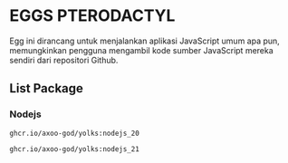 # EGGS PTERODACTYL

Egg ini dirancang untuk menjalankan aplikasi JavaScript umum apa pun, memungkinkan pengguna mengambil kode sumber JavaScript mereka sendiri dari repositori Github.


## List Package


### Nodejs

`ghcr.io/axoo-god/yolks:nodejs_20`

`ghcr.io/axoo-god/yolks:nodejs_21`
